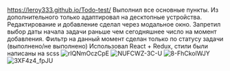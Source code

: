 https://leroy333.github.io/Todo-test/
Выполнил все основные пункты. Из дополнительного только адаптировал на десктопные устройства. 
Редактирование и добавление сделал через модальное окно. 
Запретил выбор даты начала задачи раньше чем сегодняшнее число на момент добавления.
Фильтр на данный момент сделан только по статусу задачи (выполнено/не выполнено)
Использовал React + Redux, стили были написаны на scss
![rIQNmOczCpE](https://user-images.githubusercontent.com/71041667/188332556-93123371-821f-47cd-8a1c-f35502d4f649.jpg)
![NUFCWZ-3C-U](https://user-images.githubusercontent.com/71041667/188332717-1f847a9a-c52c-4757-a16a-ccc270792302.jpg)
![8-FhCkolWJY](https://user-images.githubusercontent.com/71041667/188332736-e8bb4815-4abc-4441-9ec4-1b8cf78ebcd4.jpg)
![3XF4z4_fpJU](https://user-images.githubusercontent.com/71041667/188332747-b1c2d99f-d77b-4d1f-be6d-438781ba54ee.jpg)
